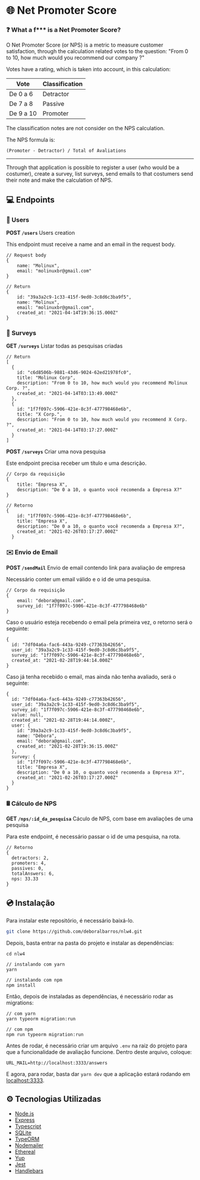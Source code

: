# 🌐 Net Promoter Score

### ❓ What a f*** is a Net Promoter Score?

O Net Promoter Score (or NPS) is a metric to measure customer satisfaction, 
through the calculation related votes to the question: 
"From 0 to 10, how much would you recommend our company ?"

Votes have a rating, which is taken into account, in this calculation:

| Vote | Classification |
| ---- | ----- |
De 0 a 6 | Detractor
De 7 a 8 | Passive
De 9 a 10 | Promoter

The classification notes are not consider on the NPS calculation.

The NPS formula is:

<code>(Promoter - Detractor) / Total of Avaliations</code>

<hr />

Through that application is possible to register
a user (who would be a costumer), create a survey,
list surveys, send emails to that costumers send 
their note and make the calculation of NPS.

## 💻 Endpoints

### 🧍 Users

<b> POST <code>/users</code> </b> Users creation

This endpoint must receive a name and an email in
the request body.

```node
// Request body
{
    name: "Molinux",
    email: "molinuxbr@gmail.com"
}
```

```node
// Return
{
    id: "39a3a2c9-1c33-415f-9ed0-3c8d6c3ba9f5",
    name: "Molinux",
    email: "molinuxbr@gmail.com",
    created_at: "2021-04-14T19:36:15.000Z"
}
```



### 🔎 Surveys

<b> GET <code>/surveys</code></b> Listar todas as pesquisas criadas

```node
// Return
[
  {
    id: "c6d8506b-9881-43d6-9024-62ed21978fc0",
    title: "Molinux Corp",
    description: "From 0 to 10, how much would you recommend Molinux Corp. ?",
    created_at: "2021-04-14T03:13:49.000Z"
  },
  {
    id: "1f7f097c-5906-421e-8c3f-477798468e6b",
    title: "X Corp.",
    description: "From 0 to 10, how much would you recommend X Corp. ?",
    created_at: "2021-04-14T03:17:27.000Z"
  }
]
```

<b>POST <code>/surveys</code></b> Criar uma nova pesquisa

Este endpoint precisa receber um título e uma descrição.

```node
// Corpo da requisição
{
    title: "Empresa X",
    description: "De 0 a 10, o quanto você recomenda a Empresa X?"
}
```

```node
// Retorno
{
    id: "1f7f097c-5906-421e-8c3f-477798468e6b",
    title: "Empresa X",
    description: "De 0 a 10, o quanto você recomenda a Empresa X?",
    created_at: "2021-02-26T03:17:27.000Z"
  }
```

### ✉️ Envio de Email

<b>POST <code>/sendMail</code></b> Envio de email contendo link para avaliação de empresa

Necessário conter um email válido e o id de uma pesquisa. 

```node
// Corpo da requisição
{
    email: "debora@gmail.com",
    survey_id: "1f7f097c-5906-421e-8c3f-477798468e6b"
}	
```

Caso o usuário esteja recebendo o email pela primeira vez,
o retorno será o seguinte:

```node
{
  id: "7df04a6a-fac6-443a-9249-c77363b42656",
  user_id: "39a3a2c9-1c33-415f-9ed0-3c8d6c3ba9f5",
  survey_id: "1f7f097c-5906-421e-8c3f-477798468e6b",
  created_at: "2021-02-28T19:44:14.000Z"
}
```

Caso já tenha recebido o email, mas ainda não tenha avaliado, será o seguinte:

```node
{
  id: "7df04a6a-fac6-443a-9249-c77363b42656",
  user_id: "39a3a2c9-1c33-415f-9ed0-3c8d6c3ba9f5",
  survey_id: "1f7f097c-5906-421e-8c3f-477798468e6b",
  value: null,
  created_at: "2021-02-28T19:44:14.000Z",
  user: {
    id: "39a3a2c9-1c33-415f-9ed0-3c8d6c3ba9f5",
    name: "Débora",
    email: "debora@gmail.com",
    created_at: "2021-02-28T19:36:15.000Z"
  },
  survey: {
    id: "1f7f097c-5906-421e-8c3f-477798468e6b",
    title: "Empresa X",
    description: "De 0 a 10, o quanto você recomenda a Empresa X?",
    created_at: "2021-02-26T03:17:27.000Z"
  }
}
```

### 🖩 Cálculo de NPS

<b>GET <code>/nps/:id_da_pesquisa</code></b> Cáculo de NPS, com base em avaliações de uma pesquisa

Para este endpoint, é necessário passar o id de uma pesquisa, na rota.

```node
// Retorno
{
  detractors: 2,
  promoters: 4,
  passives: 0,
  totalAnswers: 6,
  nps: 33.33
}
```

## 💿 Instalação

Para instalar este repositório, é necessário baixá-lo.

```bash
git clone https://github.com/deboralbarros/nlw4.git
```

Depois, basta entrar na pasta do projeto e instalar as dependências:

```node
cd nlw4

// instalando com yarn
yarn

// instalando com npm
npm install
```

Então, depois de instaladas as dependências, é necessário rodar as migrations:

```node
// com yarn
yarn typeorm migration:run

// com npm
npm run typeorm migration:run
```

Antes de rodar, é necessário criar um arquivo <code>.env</code> na raiz do projeto para que
a funcionalidade de avaliação funcione. Dentro deste arquivo, coloque:
```angular2html
URL_MAIL=http://localhost:3333/answers
```

E agora, para rodar, basta dar <code>yarn dev</code> que a aplicação estará rodando em [localhost:3333](http://localhost:3333).

## ⚙️ Tecnologias Utilizadas

* [Node.js](https://nodejs.org/en/)
* [Express](https://expressjs.com/pt-br/)
* [Typescript](https://www.typescriptlang.org/)
* [SQLite](https://www.sqlite.org/index.html)
* [TypeORM](https://typeorm.io/#/)
* [Nodemailer](https://nodemailer.com/about/)
* [Ethereal](https://ethereal.email/) 
* [Yup](https://github.com/jquense/yup)
* [Jest](https://jestjs.io/)
* [Handlebars](https://handlebarsjs.com/)